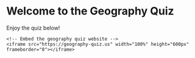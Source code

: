 <!DOCTYPE html>
<html lang="en">
<head>
    <meta charset="UTF-8">
    <meta name="viewport" content="width=device-width, initial-scale=1.0">
    <title>Geography Quiz</title>
</head>
<body>
    <h1>Welcome to the Geography Quiz</h1>
    <p>Enjoy the quiz below!</p>

    <!-- Embed the geography quiz website -->
    <iframe src="https://geography-quiz.us" width="100%" height="600px" frameborder="0"></iframe>

</body>
</html>
